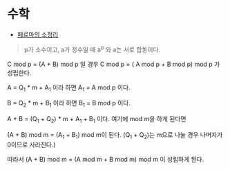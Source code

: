 # 수학

- [페르마의 소정리](https://ko.wikipedia.org/wiki/%ED%8E%98%EB%A5%B4%EB%A7%88%EC%9D%98_%EC%86%8C%EC%A0%95%EB%A6%AC)

> p가 소수이고, a가 정수일 때 a<sup>p</sup> 와 a는 서로 합동이다.

C mod p = (A + B)  mod p 일 경우 C mod p = ( A mod p + B mod p) mod p 가 성립한다.

A = Q<sub>1</sub> * m + A<sub>1</sub> 이라 하면 A<sub>1</sub> = A mod p 이다.

B = Q<sub>2</sub> * m + B<sub>1</sub> 이라 하면 B<sub>1</sub> = B mod p 이다.

A + B = (Q<sub>1</sub> + Q<sub>2</sub>) * m + A<sub>1</sub> + B<sub>1</sub> 이다. 여기에 mod m을 하게 된다면

(A + B) mod m = (A<sub>1</sub> + B<sub>1</sub>) mod m이 된다. (Q<sub>1</sub> + Q<sub>2</sub>)는 m으로 나눌 경우 나머지가 0이므로 사라진다.)

따라서 (A + B) mod m = (A mod m + B mod m) mod m 이 성립하게 된다.
